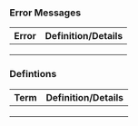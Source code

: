 ### Error Messages
| Error          | Definition/Details |
|----------------|--------------------|
|                |                    |
|                |                    |
|                |                    |



### Defintions
| Term | Definition/Details |
|------|--------------------|
|      |                    |
|      |                    |
|      |                    |
